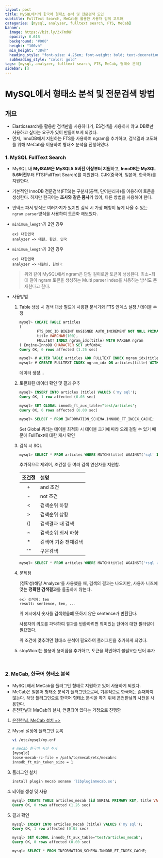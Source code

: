 ```yaml
---
layout: post
title: MySQL에서의 한국어 형태소 분석 및 전문검색 도입
subtitle: FullText Search, MeCab을 활용한 사용자 검색 고도화
categories: [mysql, analyzer, fulltext search, FTS, MeCab]
banner:
  image: https://bit.ly/3xTmdUP
  opacity: 0.618
  background: "#000"
  height: "100vh"
  min_height: "38vh"
  heading_style: "font-size: 4.25em; font-weight: bold; text-decoration: underline"
  subheading_style: "color: gold"
tags: [mysql, analyzer, fulltext search, FTS, MeCab, 형태소 분석]
sidebar: []
---
```


# MySQL에서 형태소 분석 및 전문검색 방법

## 개요

- Elasticsearch를 활용한 검색만을 사용하다가, ES검색을 사용하지 않고 DB로만 사용하고 싶다는 요구가 있어 만들어보게 되었다.
- 먼저, InnoDB에서 지원하는 FTS를 사용하여 ngram을 추가하고, 검색결과 고도화를 위해 MeCab을 이용하여 형태소 분석을 진행하였다.

### 1. MySQL FullText Search

- MySQL 내 **MyISAM은 MySQL5.5버전 이상부터 지원**하고, **InnoDB는 MySQL 5.6버전**부터 FTS(FullText Search)를 지원한다. CJK(중국어, 일본어, 한국어)를 지원한다.
- 기본적인 InnoDB 전문검색(FTS)는 구분자(공백, 단어분리자)를 이용하여 토큰을 생성한다. 하지만 한국어는 **조사와 같은 품사**가 있어, 다른 방법을 사용해야 한다.
- 인덱스 파서 방식은 여러가지가 있지만 검색 시 가장 매칭이 높게 나올 수 있는 `ngram parser`방식을 사용하여 토큰화 해보았다.
- `minimum_length`가 2인 경우

  ```
  ex) 대한민국
  analyzer => 대한, 한민, 민국
  ```

- `minimum_length`가 3인 경우

  ```
  ex) 대한민국
  analyzer => 대한민, 한민국
  ```

  > 위와 같이 MySQL에서 ngram은 단일 길이로만 토큰이 생성된다. 최소~최대 길이 ngram 토큰을 생성하는 Multi parser index를 사용하는 방식도 존재한다고 한다.

- 사용방법

  1. Table 생성 시 검색 대상 필드에 사용한 분석기와 FTS 인덱스 설정 / 테이블 수정

     ```sql
     mysql> CREATE TABLE articles
     (
             FTS_DOC_ID BIGINT UNSIGNED AUTO_INCREMENT NOT NULL PRIMARY KEY,
             title VARCHAR(100),
             FULLTEXT INDEX ngram_idx(title) WITH PARSER ngram
     ) Engine=InnoDB CHARACTER SET utf8mb4;
     Query OK, 0 rows affected (1.26 sec)

     mysql> # ALTER TABLE articles ADD FULLTEXT INDEX ngram_idx(title) WITH PARSER ngram;
     mysql> # CREATE FULLTEXT INDEX ngram_idx ON articles(title) WITH PARSER ngram;
     ```

     데이터 생성...

  2. 토큰화된 데이터 확인 및 결과 유추

     ```sql
     mysql> INSERT INTO articles (title) VALUES ('my sql');
     Query OK, 1 row affected (0.03 sec)

     mysql> SET GLOBAL innodb_ft_aux_table="test/articles";
     Query OK, 0 rows affected (0.00 sec)

     mysql> SELECT * FROM INFORMATION_SCHEMA.INNODB_FT_INDEX_CACHE;
     ```

     Set Global 쿼리는 테이블 최적화 시 테이블 크기에 따라 오래 걸릴 수 있기 때문에 FullText에 대한 캐시 확인

  3. 검색 시 SQL

     ```sql
     mysql> SELECT * FROM articles WHERE MATCH(title) AGAINST('sql' IN BOOLEAN MODE);
     ```

     추가적으로 제외어, 조건절 등 여러 검색 연산자를 지원함.

     | 조건절 | 설명                 |
     | :----: | :------------------- |
     |   \+   | and 조건             |
     |   \-   | not 조건             |
     |   \<   | 검색순위 하햫        |
     |   \>   | 검색순위 상향        |
     |  \()   | 검색결과 내 검색     |
     |   \~   | 검색순위 최저 하향   |
     |   \*   | 검색어 기준 전체검색 |
     |  \""   | 구문검색             |

     ```sql
     mysql> SELECT * FROM articles WHERE MATCH(title) AGAINST('+sql -my' IN BOOLEAN MODE);
     ```

  4. 문제점

     (정확성)해당 Analyzer를 사용했을 때, 검색의 결과는 나오지만, 사용자 니즈에 맞는 **정확한 검색결과**를 돌출하지 않는다.

     ```
     ex) 검색어: ten
     result: sentence, ten, ...
     ```

     위 에시에서 숫자를 검색했을떄 뜻하지 않은 sentence가 반환된다.

     사용자의 의도를 파악하여 결과를 반환하려면 의미있는 단어에 대한 필터링이 필요했다.

     위 조건에 맞추려면 형태소 분석이 필요하여 플러그인을 추가하게 되었다.

  5. stopWord는 불용어 용어집을 추가하고, 토큰을 확인하여 불필요한 단어 추가

</br>

### 2. MeCab, 한국어 형태소 분석

- MySQL에서 MeCab을 플러그인 형태로 지원하고 있어 사용하게 되었다.
- MeCab은 일본어 형태소 분석기 플러그인으로써, 기본적으로 한국어는 존재하지 않는다. 해당 플러그인으로 한국어 형태소 분석을 하기 위해 은전한닢의 사전을 사용한다.
- 은전한닢과 MaCab의 설치, 연결되어 있다는 가정으로 진행함

1. [은전한닙, MeCab 설치 =>](../../../2024-09-27-mysql-mecab-install.md)
2. Mysql 설정에 플러그인 등록

   ```sh
   vi /etc/mysql/my.cnf

   # mecab 한국어 사전 추가
   [mysqld]
   loose-mecab-rc-file = /path/to/mecab/etc/mecabrc
   innodb_ft_min_token_size = 1
   ```

3. 플러그인 설치
   ```sql
   install plugin mecab soname 'libpluginmecab.so';
   ```
4. 테이블 생성 및 사용
   ```sql
   mysql> CREATE TABLE articles_mecab (id SERIAL PRIMARY KEY, title VARCHAR(255), FULLTEXT(title) WITH PARSER mecab) CHARACTER SET utf8;
   Query OK, 0 rows affected (1.26 sec)
   ```
5. 결과 확인

   ```sql
   mysql> INSERT INTO articles_mecab (title) VALUES ('my sql');
   Query OK, 1 row affected (0.03 sec)

   mysql> SET GLOBAL innodb_ft_aux_table="test/articles_mecab";
   Query OK, 0 rows affected (0.00 sec)

   mysql> SELECT * FROM INFORMATION_SCHEMA.INNODB_FT_INDEX_CACHE;
   ```

<ins class="kakao_ad_area" style="display:none;"
data-ad-unit = "DAN-IR3SEKWYp9BSWUj6"
data-ad-width = "320"
data-ad-height = "100"></ins>

<script type="text/javascript" src="//t1.daumcdn.net/kas/static/ba.min.js" async></script>
<script>
function changeGiscusTheme () {
    const theme = document.documentElement.getAttribute('data-theme') === 'dark' 'preferred_color_scheme' : 'light_tritanopia'

    console.log(theme)

    function sendMessage(message) {
      const iframe = document.querySelector('iframe.giscus-frame');
      if (!iframe) return;
      iframe.contentWindow.postMessage({ giscus: {
      setConfig: {
        theme: theme
      }
    } }, 'https://giscus.app');
    }

    sendMessage({
      setConfig: {
        theme: theme
      }
    });
  }
</script>
<script src="https://giscus.app/client.js"
        data-repo="kdm-korea/kdm-korea.github.io"
        data-repo-id="R_kgDOIzxYeA"
        data-category="Q&A"
        data-category-id="DIC_kwDOIzxYeM4CTtII"
        data-mapping="pathname"
        data-strict="0"
        data-reactions-enabled="1"
        data-emit-metadata="0"
        data-input-position="top"
        data-theme= "light_tritanopia"
        data-lang="ko"
        crossorigin="anonymous"
        async>
</script>

